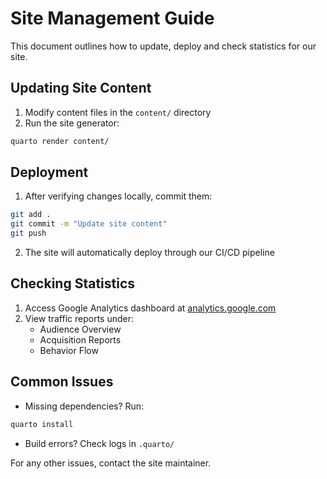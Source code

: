 # Site Management Guide

This document outlines how to update, deploy and check statistics for our site.

## Updating Site Content
1. Modify content files in the `content/` directory
2. Run the site generator:
```bash
quarto render content/
```

## Deployment
1. After verifying changes locally, commit them:
```bash
git add .
git commit -m "Update site content"
git push
```
2. The site will automatically deploy through our CI/CD pipeline

## Checking Statistics
1. Access Google Analytics dashboard at [analytics.google.com](https://analytics.google.com)
2. View traffic reports under:
   - Audience Overview
   - Acquisition Reports
   - Behavior Flow

## Common Issues
- Missing dependencies? Run:
```bash
quarto install
```
- Build errors? Check logs in `.quarto/`

For any other issues, contact the site maintainer.
